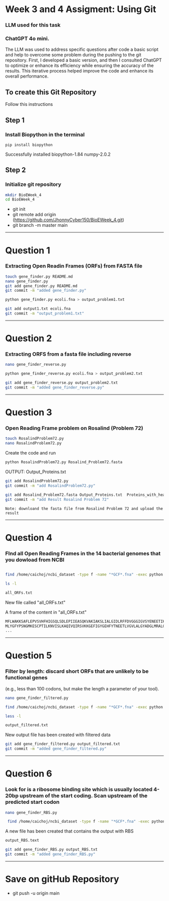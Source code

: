 # Week 3 and 4 Assigment: **Using Git**

### LLM used for this task
### ChatGPT 4o mini.
The LLM was used to address specific questions after code a basic script and help to overcome some problem during the pushing to the git repository. First, I developed a basic version, and then I consulted ChatGPT to optimize or enhance its efficiency while ensuring the accuracy of the results. This iterative process helped improve the code and enhance its overall performance. 

## To create this Git Repository

Follow this instructions 

## Step 1
### Install Biopython in the terminal

`pip install biopython`

Successfully installed biopython-1.84 numpy-2.0.2


## Step 2
### Initialize git repository 

```bash
mkdir BioEWeek_4
cd BioEWeek_4
```

+ git init
+ git remote add origin (https://github.com/JhonnyCyber150/BioEWeek_4.git)
+ git branch -m master main

--- 
# Question 1

### Extracting Open Readin Frames (ORFs) from FASTA file 

```bash
touch gene_finder.py README.md
nano gene_finder.py
git add gene_finder.py README.md
git commit -m "added gene_finder.py"
```
```bash
python gene_finder.py ecoli.fna > output_problem1.txt

```
```bash
git add output1.txt ecoli.fna
git commit -m "output_problem1.txt"
```
--- 
# Question 2
### Extracting ORFS from a fasta file including reverse 

```bash
nano gene_finder_reverse.py
```
```bash
python gene_finder_reverse.py ecoli.fna > output_problem2.txt
```

```bash
git add gene_finder_reverse.py output_problem2.txt 
git commit -m "added gene_finder_reverse.py"
```
---- 
# Question 3

### Open Reading Frame problem on Rosalind (Problem 72)

```bash
touch RosalindProblem72.py
nano RosalindProblem72.py
````
Create the code and run

```bash
python RosalindProblem72.py Rosalind_Problem72.fasta
```
OUTPUT:
Output_Proteins.txt

```bash
git add RosalindProblem72.py
git commit -m "add RosalindProblem72.py"
```

```bash
git add Rosalind_Problem72.fasta Output_Proteins.txt  Proteins_with_headers.txt
git commit -m "add Result Rosalind Problem 72"
```

    Note: downloand the fasta file from Rosalind Problem 72 and upload the result 

--- 
# Question 4
### FInd all Open Reading Frames in the 14 bacterial genomes that you dowload from NCBI

```bash

find /home/caichoj/ncbi_dataset -type f -name "*GCF*.fna" -exec python gene_finder_reverse_trans3.py {} all_ORFs.txt \;
```

``` bash
ls -l

all_ORFs.txt
```
New file called "all_ORFs.txt"

A frame of the content in "all_ORFs.txt"
```bash
MFLWAKKSAFLEPVSVHFHIGSQLSDLEPIIEASQKVAKIAKSLIALGIDLRFFDVGGGIGVSYENEETIKLYDYAQGILNSLQGLDLTIICEPGRSIVAESGELITQVLYEKKAQNKRFVVVDAGMNDFLRPSLYHAKHAIRVITPSKGREISPCDVVGPVCESSD 
MLYGFYPSNGMKESCPTILKNVISLKAQIVQIRSVKKGEFIGYGEHFYTNEETLVGVLALGYADGLMRALGNRIQVAINNQLAPLIGKVCMDQCFVKLNNIQAKEGDEVILFGDKSAKANDASEIXALLNTIAYETISTLSKRLERVYI
...
```
--- 
# Question 5
### Filter by length: discard short ORFs that are unlikely to be functional genes
(e.g., less than 100 codons, but make the length a parameter of your tool).

```bash
nano gene_finder_filtered.py
```

```bash
find /home/caichoj/ncbi_dataset -type f -name "*GCF*.fna" -exec python gene_finder_filtered.py {} output_filtered.txt -l 100 \;

less -l

output_filtered.txt
```


New output file has been created with filtered data

```bash
git add gene_finder_filtered.py output_filtered.txt
git commit -m "added gene_finder_filtered.py"
```
--- 
# Question 6
### Look for is a ribosome binding site which is usually located 4-20bp upstream of the start coding. Scan upstream of the predicted start codon

```bash
nano gene_finder_RBS.py
```

```bash
 find /home/caichoj/ncbi_dataset -type f -name "*GCF*.fna" -exec python gene_finder_RBS2.py {} output_RBS.txt -l 100 \;
```
A new file has been created that contains the output with RBS

```bash
output_RBS.text
```


```bash
git add gene_finder_RBS.py output_RBS.txt 
git commit -m "added gene_finder_RBS.py"
```
--- 
 # Save on gitHub Repository
* git push -u origin main

